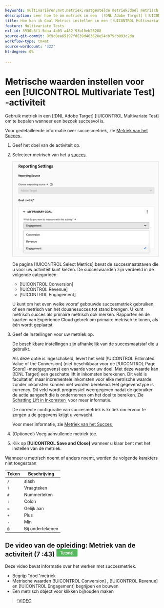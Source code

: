 ```yaml
---
keywords: multivariëren;mvt;metriek;vastgestelde metriek;doel metrisch;activiteitenmontages;succes metrisch;omzetting;opbrengst;betrokkenheid
description: Leer hoe te om metriek in een  [!DNL Adobe Target] [!UICONTROL Multivariate Test] activiteit te specificeren om te bepalen wanneer een bezoek succesvol is, zoals [!UICONTROL Conversion], [!UICONTROL Revenue], en [!UICONTROL Engagement].
title: Hoe kan ik Goal Metrics instellen in een [!UICONTROL Multivariate Test] (MVT)-activiteit?
feature: Multivariate Tests
exl-id: 8530b3f1-5daa-4a03-a482-93b10eb23208
source-git-commit: 8f9c0ea65197fd639d463628e54db79db993c2da
workflow-type: tm+mt
source-wordcount: '322'
ht-degree: 0%

---
```


# Metrische waarden instellen voor een [!UICONTROL Multivariate Test] -activiteit

Gebruik metriek in een [!DNL Adobe Target] [!UICONTROL Multivariate Test] om te bepalen wanneer een bezoek succesvol is.

Voor gedetailleerde informatie over succesmetriek, zie [&#x200B; Metriek van het Succes &#x200B;](/help/main/c-activities/r-success-metrics/success-metrics.md#reference_D011575C85DA48E989A244593D9B9924).

1. Geef het doel van de activiteit op.
1. Selecteer metrisch van het a [&#x200B; succes &#x200B;](/help/main/c-activities/r-success-metrics/success-metrics.md#reference_D011575C85DA48E989A244593D9B9924)

   ![&#x200B; plaats de lijst van Metriek &#x200B;](/help/main/c-activities/c-multivariate-testing/t-create-multivariate-test/assets/mvt_metrics-list-new.png)

   De pagina [!UICONTROL Select Metrics] bevat de succesmaatstaven die u voor uw activiteit kunt kiezen. De succeswaarden zijn verdeeld in de volgende categorieën:

   * [!UICONTROL Conversion]
   * [!UICONTROL Revenue]
   * [!UICONTROL Engagement]

   U kunt om het even welke vooraf gebouwde succesmetriek gebruiken, of een metrisch van het douanesucces tot stand brengen. U kunt metrisch succes als primaire metrisch ook merken. Rapporten en de kaarten van Experience Cloud gebrek om primaire metrisch te tonen, als één wordt geplaatst.

1. Geef de instellingen voor uw metriek op.

   De beschikbare instellingen zijn afhankelijk van de succesmaatstaf die u gebruikt.

   Als deze optie is ingeschakeld, levert het veld [!UICONTROL Estimated Value of the Conversion] (niet beschikbaar voor de [!UICONTROL Page Score] -meetgegevens) een waarde voor uw doel. Met deze waarde kan [!DNL Target] een geschatte lift in inkomsten berekenen. Dit veld is facultatief, maar incrementele inkomsten voor elke metrische waarde zonder inkomsten kunnen niet worden berekend. Het gegevenstype is currency. Dit veld wordt progressief weergegeven nadat de gebruiker de actie aangeeft die is ondernomen om het doel te bereiken. Zie [&#x200B; Schatting Lift in Inkomsten &#x200B;](/help/main/administrating-target/r-target-account-preferences/estimating-lift-in-revenue.md) voor meer informatie.

   De correcte configuratie van succesmetriek is kritiek om ervoor te zorgen u de gegevens krijgt u verwacht.

   Voor meer informatie, zie [&#x200B; Metriek van het Succes &#x200B;](/help/main/c-activities/r-success-metrics/success-metrics.md#reference_D011575C85DA48E989A244593D9B9924)

1. (Optioneel) Voeg aanvullende metriek toe.
1. Klik op **[!UICONTROL Save and Close]** wanneer u klaar bent met het instellen van de metriek.

Wanneer u metrisch noemt of anders noemt, worden de volgende karakters niet toegestaan:

| Teken | Beschrijving |
|--- |--- |
| `/` | slash |
| `?` | Vraagteken |
| `#` | Nummerteken |
| `:` | Colon |
| `=` | Gelijk aan |
| `+` | Plus |
| `-` | Min |
| `@` | Bij ondertekenen |

## De video van de opleiding: Metriek van de activiteit (7 :43) ![&#x200B; badge van het Leerprogramma &#x200B;](/help/main/assets/tutorial.png)

Deze video bevat informatie over het werken met succesmetriek.

* Begrijp &quot;doel&quot;metriek
* Metrische waarden [!UICONTROL Conversion] , [!UICONTROL Revenue] en [!UICONTROL Engagement] begrijpen en bouwen
* Een metrisch object voor klikken bijhouden maken

>[!VIDEO](https://video.tv.adobe.com/v/17380)
